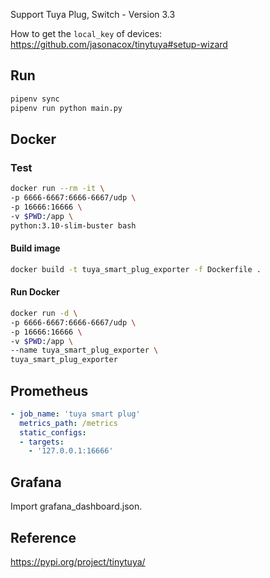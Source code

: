 Support Tuya Plug, Switch - Version 3.3

How to get the `local_key` of devices: https://github.com/jasonacox/tinytuya#setup-wizard

## Run
```bash
pipenv sync
pipenv run python main.py
```
## Docker
### Test
```bash
docker run --rm -it \
-p 6666-6667:6666-6667/udp \
-p 16666:16666 \
-v $PWD:/app \
python:3.10-slim-buster bash
```
#### Build image
```bash
docker build -t tuya_smart_plug_exporter -f Dockerfile .
```
#### Run Docker
```bash
docker run -d \
-p 6666-6667:6666-6667/udp \
-p 16666:16666 \
-v $PWD:/app \
--name tuya_smart_plug_exporter \
tuya_smart_plug_exporter
```

## Prometheus
```yaml
- job_name: 'tuya smart plug'
  metrics_path: /metrics 
  static_configs:
  - targets:
    - '127.0.0.1:16666'
```

## Grafana
Import grafana_dashboard.json.

## Reference
https://pypi.org/project/tinytuya/